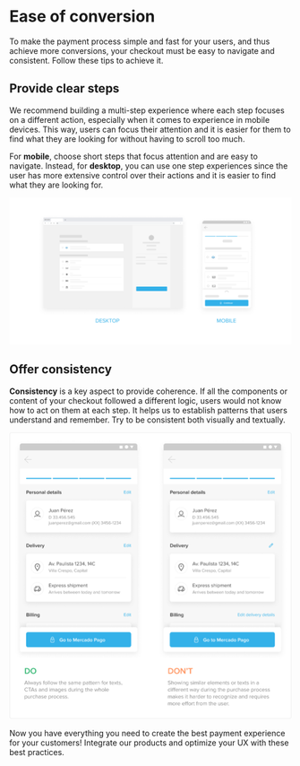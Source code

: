 # Ease of conversion

To make the payment process simple and fast for your users, and thus achieve more conversions, your checkout must be easy to navigate and consistent. Follow these tips to achieve it.

## Provide clear steps

We recommend building a multi-step experience where each step focuses on a different action, especially when it comes to experience in mobile devices. This way, users can focus their attention and it is easier for them to find what they are looking for without having to scroll too much. 

For **mobile**, choose short steps that focus attention and are easy to navigate. Instead, for **desktop**, you can use one step experiences since the user has more extensive control over their actions and it is easier to find what they are looking for.

![en Checkout agil](/images/best-practices-guide/EngCreaUnChoAgilIntro.png)

## Offer consistency

**Consistency** is a key aspect to provide coherence. If all the components or content of your checkout followed a different logic, users would not know how to act on them at each step. It helps us to establish patterns that users understand and remember. Try to be consistent both visually and textually. 

![en Consistencia](/images/best-practices-guide/EngCreaUnChoAgilConsistenciaDoDonts.png)

Now you have everything you need to create the best payment experience for your customers! Integrate our products and optimize your UX with these best practices.